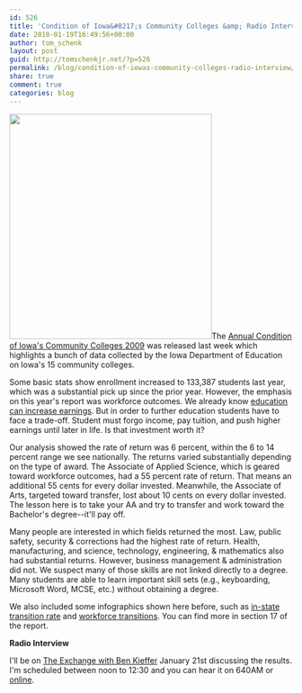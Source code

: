```yaml
---
id: 526
title: 'Condition of Iowa&#8217;s Community Colleges &amp; Radio Interview'
date: 2010-01-19T16:49:56+00:00
author: tom_schenk
layout: post
guid: http://tomschenkjr.net/?p=526
permalink: /blog/condition-of-iowas-community-colleges-radio-interview/
share: true
comment: true
categories: blog 
---
```

<a href="http://tomschenkjr.net/wordpress/wp-content/uploads/2010/01/condition-layers.png"><img class="size-full wp-image-527 alignleft" title="condition-layers" src="http://tomschenkjr.net/wordpress/wp-content/uploads/2010/01/condition-layers.png" alt="" width="360" height="400" /></a>The <a href="http://www.iowa.gov/educate/index.php?option=com_content&amp;view=article&amp;id=1663&amp;catid=183&amp;Itemid=2471">Annual Condition of Iowa's Community Colleges 2009</a> was released last week which highlights a bunch of data collected by the Iowa Department of Education on Iowa's 15 community colleges.

Some basic stats show enrollment increased to 133,387 students last year, which was a substantial pick up since the prior year. However, the emphasis on this year's report was workforce outcomes. We already know <a href="http://www.bls.gov/emp/ep_chart_001.htm">education can increase earnings</a>. But in order to further education students have to face a trade-off. Student must forgo income, pay tuition, and push higher earnings until later in life. Is that investment worth it?

Our analysis showed the rate of return was 6 percent, within the 6 to 14 percent range we see nationally. The returns varied substantially depending on the type of award. The Associate of Applied Science, which is geared toward workforce outcomes, had a 55 percent rate of return. That means an additional 55 cents for every dollar invested. Meanwhile, the Associate of Arts, targeted toward transfer, lost about 10 cents on every dollar invested. The lesson here is to take your AA and try to transfer and work toward the Bachelor's degree--it'll pay off.

Many people are interested in which fields returned the most. Law, public safety, security &amp; corrections had the highest rate of return. Health, manufacturing, and science, technology, engineering, &amp; mathematics also had substantial returns. However, business management &amp; administration did not. We suspect many of those skills are not linked directly to a degree. Many students are able to learn important skill sets (e.g., keyboarding, Microsoft Word, MCSE, etc.) without obtaining a degree.

We also included some infographics shown here before, such as <a href="http://tomschenkjr.net/2009/12/14/preview-five-year-in-state-retention-rate/">in-state transition rate</a> and <a href="http://tomschenkjr.net/2009/10/21/visualizing-transitions-into-the-workforce/">workforce transitions</a>. You can find more in section 17 of the report.

<strong>Radio Interview</strong>

I'll be on <a href="http://iowapublicradio.org/programSpecific.php?typeId=35">The Exchange with Ben Kieffer</a> January 21st discussing the results. I'm scheduled between noon to 12:30 and you can hear it on 640AM or <a href="http://iowapublicradio.org/programSchedules.php">online</a>.